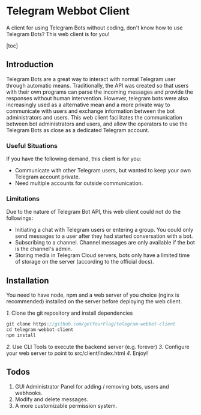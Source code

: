 # Telegram Webbot Client

A client for using Telegram Bots without coding, don't know how to use Telegram Bots? This web client is for you!

[toc]

## Introduction

Telegram Bots are a great way to interact with normal Telegram user through automatic means. Traditionally, the API was created so that users with their own programs can parse the incoming messages and provide the responses without human intervention. However, telegram bots were also increasingly used as a alternative mean and a more private way to communicate with users and exchange information between the bot administrators and users. This web client facilitates the communication between bot administrators and users, and allow the operators to use the Telegram Bots as close as a dedicated Telegram account.

### Useful Situations

If you have the following demand, this client is for you:

* Communicate with other Telegram users, but wanted to keep your own Telegram account private.
* Need multiple accounts for outside communication.

### Limitations

Due to the nature of Telegram Bot API, this web client could not do the followings:

* Initiating a chat with Telegram users or entering a group. You could only send messages to a user after they had started conversation with a bot.
* Subscribing to a channel. Channel messages are only available if the bot is the channel's admin.
* Storing media in Telegram Cloud servers, bots only have a limited time of storage on the server (according to the official docs).

## Installation

You need to have node, npm and a web server of you choice (nginx is recommended) installed on the server before deploying the web client.

*1.* Clone the git repository and install dependencies

```javascript
git clone https://github.com/getYourFlag/telegram-webbot-client
cd telegram-webbot-client
npm install
```

*2.* Use CLI Tools to execute the backend server (e.g. forever)
*3.* Configure your web server to point to src/client/index.html
*4.* Enjoy!

## Todos

1. GUI Administrator Panel for adding / removing bots, users and webhooks.
2. Modify and delete messages.
3. A more customizable permission system.
